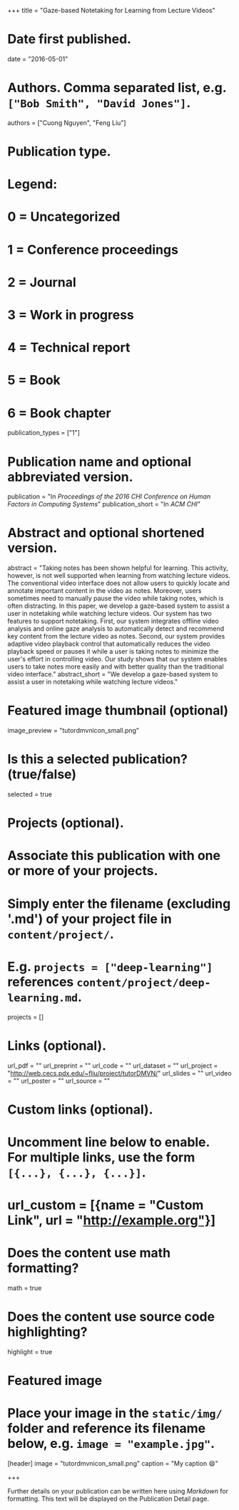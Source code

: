 +++
title = "Gaze-based Notetaking for Learning from Lecture Videos"

# Date first published.
date = "2016-05-01"

# Authors. Comma separated list, e.g. `["Bob Smith", "David Jones"]`.
authors = ["Cuong Nguyen", "Feng Liu"]

# Publication type.
# Legend:
# 0 = Uncategorized
# 1 = Conference proceedings
# 2 = Journal
# 3 = Work in progress
# 4 = Technical report
# 5 = Book
# 6 = Book chapter
publication_types = ["1"]

# Publication name and optional abbreviated version.
publication = "In *Proceedings of the 2016 CHI Conference on Human Factors in Computing Systems*"
publication_short = "In *ACM CHI*"

# Abstract and optional shortened version.
abstract = "Taking notes has been shown helpful for learning. This activity, however, is not well supported when learning from watching lecture videos. The conventional video interface does not allow users to quickly locate and annotate important content in the video as notes. Moreover, users sometimes need to manually pause the video while taking notes, which is often distracting. In this paper, we develop a gaze-based system to assist a user in notetaking while watching lecture videos. Our system has two features to support notetaking. First, our system integrates offline video analysis and online gaze analysis to automatically detect and recommend key content from the lecture video as notes. Second, our system provides adaptive video playback control that automatically reduces the video playback speed or pauses it while a user is taking notes to minimize the user's effort in controlling video. Our study shows that our system enables users to take notes more easily and with better quality than the traditional video interface."
abstract_short = "We develop a gaze-based system to assist a user in notetaking while watching lecture videos."

# Featured image thumbnail (optional)
image_preview = "tutordmvnicon_small.png"

# Is this a selected publication? (true/false)
selected = true

# Projects (optional).
#   Associate this publication with one or more of your projects.
#   Simply enter the filename (excluding '.md') of your project file in `content/project/`.
#   E.g. `projects = ["deep-learning"]` references `content/project/deep-learning.md`.
projects = []

# Links (optional).
url_pdf = ""
url_preprint = ""
url_code = ""
url_dataset = ""
url_project = "http://web.cecs.pdx.edu/~fliu/project/tutorDMVN/"
url_slides = ""
url_video = ""
url_poster = ""
url_source = ""

# Custom links (optional).
#   Uncomment line below to enable. For multiple links, use the form `[{...}, {...}, {...}]`.
# url_custom = [{name = "Custom Link", url = "http://example.org"}]

# Does the content use math formatting?
math = true

# Does the content use source code highlighting?
highlight = true

# Featured image
# Place your image in the `static/img/` folder and reference its filename below, e.g. `image = "example.jpg"`.
[header]
image = "tutordmvnicon_small.png"
caption = "My caption 😄"

+++

Further details on your publication can be written here using *Markdown* for formatting. This text will be displayed on the Publication Detail page.